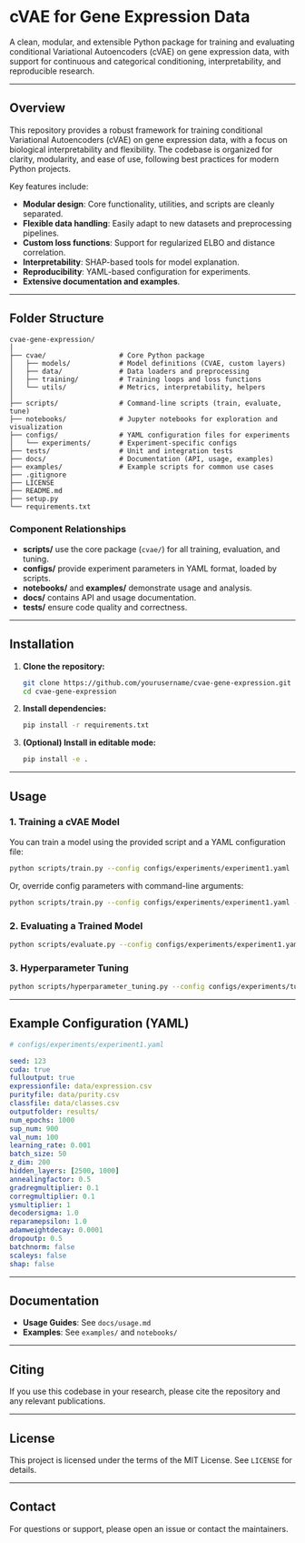 # cVAE for Gene Expression Data

A clean, modular, and extensible Python package for training and evaluating conditional Variational Autoencoders (cVAE) on gene expression data, with support for continuous and categorical conditioning, interpretability, and reproducible research.

---

## Overview

This repository provides a robust framework for training conditional Variational Autoencoders (cVAE) on gene expression data, with a focus on biological interpretability and flexibility. The codebase is organized for clarity, modularity, and ease of use, following best practices for modern Python projects.

Key features include:
- **Modular design**: Core functionality, utilities, and scripts are cleanly separated.
- **Flexible data handling**: Easily adapt to new datasets and preprocessing pipelines.
- **Custom loss functions**: Support for regularized ELBO and distance correlation.
- **Interpretability**: SHAP-based tools for model explanation.
- **Reproducibility**: YAML-based configuration for experiments.
- **Extensive documentation and examples**.

---

## Folder Structure

```
cvae-gene-expression/
│
├── cvae/                  # Core Python package
│   ├── models/            # Model definitions (CVAE, custom layers)
│   ├── data/              # Data loaders and preprocessing
│   ├── training/          # Training loops and loss functions
│   └── utils/             # Metrics, interpretability, helpers
│
├── scripts/               # Command-line scripts (train, evaluate, tune)
├── notebooks/             # Jupyter notebooks for exploration and visualization
├── configs/               # YAML configuration files for experiments
│   └── experiments/       # Experiment-specific configs
├── tests/                 # Unit and integration tests
├── docs/                  # Documentation (API, usage, examples)
├── examples/              # Example scripts for common use cases
├── .gitignore
├── LICENSE
├── README.md
├── setup.py
└── requirements.txt
```

### Component Relationships

- **scripts/** use the core package (`cvae/`) for all training, evaluation, and tuning.
- **configs/** provide experiment parameters in YAML format, loaded by scripts.
- **notebooks/** and **examples/** demonstrate usage and analysis.
- **docs/** contains API and usage documentation.
- **tests/** ensure code quality and correctness.

---

## Installation

1. **Clone the repository:**
   ```bash
   git clone https://github.com/yourusername/cvae-gene-expression.git
   cd cvae-gene-expression
   ```

2. **Install dependencies:**
   ```bash
   pip install -r requirements.txt
   ```

3. **(Optional) Install in editable mode:**
   ```bash
   pip install -e .
   ```

---

## Usage

### 1. Training a cVAE Model

You can train a model using the provided script and a YAML configuration file:

```bash
python scripts/train.py --config configs/experiments/experiment1.yaml
```

Or, override config parameters with command-line arguments:

```bash
python scripts/train.py --config configs/experiments/experiment1.yaml --num-epochs 500
```

### 2. Evaluating a Trained Model

```bash
python scripts/evaluate.py --config configs/experiments/experiment1.yaml --checkpoint path/to/model.pt
```

### 3. Hyperparameter Tuning

```bash
python scripts/hyperparameter_tuning.py --config configs/experiments/tuning.yaml
```

---

## Example Configuration (YAML)

```yaml
# configs/experiments/experiment1.yaml

seed: 123
cuda: true
fulloutput: true
expressionfile: data/expression.csv
purityfile: data/purity.csv
classfile: data/classes.csv
outputfolder: results/
num_epochs: 1000
sup_num: 900
val_num: 100
learning_rate: 0.001
batch_size: 50
z_dim: 200
hidden_layers: [2500, 1000]
annealingfactor: 0.5
gradregmultiplier: 0.1
corregmultiplier: 0.1
ysmultiplier: 1
decodersigma: 1.0
reparamepsilon: 1.0
adamweightdecay: 0.0001
dropoutp: 0.5
batchnorm: false
scaleys: false
shap: false
```

---

## Documentation

- **Usage Guides**: See `docs/usage.md`
- **Examples**: See `examples/` and `notebooks/`

---

## Citing

If you use this codebase in your research, please cite the repository and any relevant publications.

---

## License

This project is licensed under the terms of the MIT License. See `LICENSE` for details.

---

## Contact

For questions or support, please open an issue or contact the maintainers.